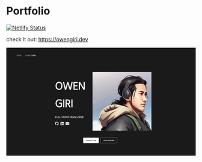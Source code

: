 # Portfolio

[![Netlify Status](https://api.netlify.com/api/v1/badges/c730cccd-cf64-4dea-ac7b-01a9d907b49a/deploy-status)](https://app.netlify.com/sites/owengiri/deploys)

check it out: https://owengiri.dev

![Portfolio Screenshot](./public/preview.png)
